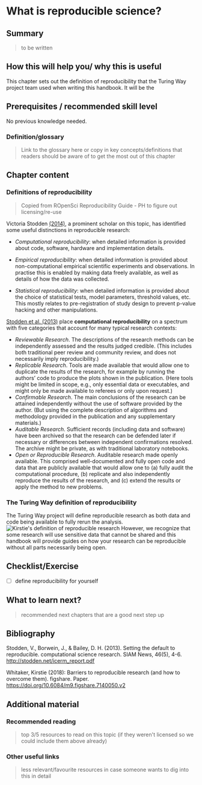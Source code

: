 # What is reproducible science?

## Summary
> to be written

## How this will help you/ why this is useful
This chapter sets out the definition of reproducibility that the Turing Way project team used when writing this handbook. It will be the 

## Prerequisites / recommended skill level
No previous knowledge needed. 

### Definition/glossary
> Link to the glossary here or copy in key concepts/definitions that readers should be aware of to get the most out of this chapter

## Chapter content 

### Definitions of reproducibility

> Copied from ROpenSci Reproducibility Guide - PH to figure out licensing/re-use

Victoria Stodden [(2014)](http://edge.org/response-detail/25340), a prominent scholar on this topic, has identified some useful distinctions in reproducible research:

- _Computational reproducibility_: when detailed information is provided about code, software, hardware and implementation details.

- _Empirical reproducibility_: when detailed information is provided about non-computational empirical scientific experiments and observations. In practise this is enabled by making data freely available, as well as details of how the data was collected.

- _Statistical reproducibility_: when detailed information is provided about the choice of statistical tests, model parameters, threshold values, etc. This mostly relates to pre-registration of study design to prevent p-value hacking and other manipulations. 

[Stodden et al. (2013)](http://stodden.net/icerm_report.pdf) place **computational reproducibility** on a spectrum with five categories that account for many typical research contexts:

- _Reviewable Research_. The descriptions of the research methods can be independently assessed and the results judged credible. (This includes both traditional peer review and community review, and does not necessarily imply reproducibility.)
- _Replicable Research_. Tools are made available that would allow one to duplicate the results of the research, for example by running the authors’ code to produce the plots shown in the publication. (Here tools might be limited in scope, e.g., only essential data or executables, and might only be made available to referees or only upon request.)
- _Confirmable Research_. The main conclusions of the research can be attained independently without the use of software provided by the author. (But using the complete description of algorithms and methodology provided in the publication and any supplementary materials.)
- _Auditable Research_. Sufficient records (including data and software) have been archived so that the research can be defended later if necessary or differences between independent confirmations resolved. The archive might be private, as with traditional laboratory notebooks.
- _Open or Reproducible Research_. Auditable research made openly available. This comprised well-documented and fully open code and data that are publicly available that would allow one to (a) fully audit the computational procedure, (b) replicate and also independently reproduce the results of the research, and (c) extend the results or apply the method to new problems.

### The Turing Way definition of reproducibility

The Turing Way project will define reproducible research as both data and code being available to fully rerun the analysis.
![Kirstie's definition of reproducible research](https://github.com/pherterich/the-turing-way/blob/master/reproducibility_kirstie.png)
However, we recognize that some research will use sensitive data that cannot be shared and this handbook will provide guides on how your research can be reproducible without all parts necessarily being open.

## Checklist/Exercise
- [ ] define reproducibility for yourself

## What to learn next?
> recommended next chapters that are a good next step up

## Bibliography 

Stodden, V., Borwein, J., & Bailey, D. H. (2013). Setting the default to reproducible. computational science research. SIAM News, 46(5), 4-6. http://stodden.net/icerm_report.pdf

Whitaker, Kirstie (2018): Barriers to reproducible research (and how to overcome them). figshare. Paper. https://doi.org/10.6084/m9.figshare.7140050.v2

## Additional material 
### Recommended reading
> top 3/5 resources to read on this topic (if they weren't licensed so we could include them above already)

### Other useful links
> less relevant/favourite resources in case someone wants to dig into this in detail
